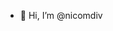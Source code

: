 - 👋 Hi, I’m @nicomdiv

<!---
nicomdiv/nicomdiv is a ✨ special ✨ repository because its `README.md` (this file) appears on your GitHub profile.
You can click the Preview link to take a look at your changes.
--->
